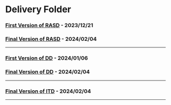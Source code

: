 # Delivery Folder

### [First Version of RASD](https://github.com/Dipa0219/ContiDiPaola/blob/main/Documentation/DeliveryFolder/RequirementsAnalysis_and_SpecificationDocument.pdf) - 2023/12/21
### [Final Version of RASD](https://github.com/Dipa0219/ContiDiPaola/blob/main/Documentation/DeliveryFolder/RequirementsAnalysis_and_SpecificationDocument2.pdf) - 2024/02/04

---

### [First Version of DD](https://github.com/Dipa0219/ContiDiPaola/blob/main/Documentation/DeliveryFolder/Design_Document.pdf) - 2024/01/06
### [Final Version of DD](https://github.com/Dipa0219/ContiDiPaola/blob/main/Documentation/DeliveryFolder/Design_Document2.pdf) - 2024/02/04

---

### [Final Version of ITD](https://github.com/Dipa0219/ContiDiPaola/blob/main/Documentation/DeliveryFolder/Implementation_Testing_Document.pdf) - 2024/02/04

---